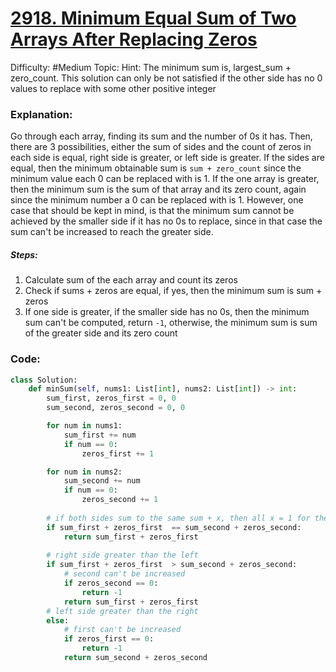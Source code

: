 # [2918. Minimum Equal Sum of Two Arrays After Replacing Zeros](https://leetcode.com/problems/minimum-equal-sum-of-two-arrays-after-replacing-zeros/)

Difficulty: #Medium 
Topic: 
Hint: The minimum sum is, largest_sum + zero_count. This solution can only be not satisfied if the other side has no 0 values to replace with some other positive integer

### Explanation:
Go through each array, finding its sum and the number of 0s it has. Then, there are 3 possibilities, either the sum of sides and the count of zeros in each side is equal, right side is greater, or left side is greater. If the sides are equal, then the minimum obtainable sum is `sum + zero_count` since the minimum value each 0 can be replaced with is 1. If the one array is greater, then the minimum sum is the sum of that array and its zero count, again since the minimum number a 0 can be replaced with is 1. However, one case that should be kept in mind, is that the minimum sum cannot be achieved by the smaller side if it has no 0s to replace, since in that case the sum can't be increased to reach the greater side.
##### Steps:
1. Calculate sum of the each array and count its zeros
2. Check if sums + zeros are equal, if yes, then the minimum sum is sum + zeros
3. If one side is greater, if the smaller side has no 0s, then the minimum sum can't be computed, return `-1`, otherwise, the minimum sum is sum of the greater side and its zero count
### Code:

```python
class Solution:
    def minSum(self, nums1: List[int], nums2: List[int]) -> int:
        sum_first, zeros_first = 0, 0
        sum_second, zeros_second = 0, 0

        for num in nums1:
            sum_first += num
            if num == 0:
                zeros_first += 1

        for num in nums2:
            sum_second += num
            if num == 0:
                zeros_second += 1
        
        # if both sides sum to the same sum + x, then all x = 1 for the minimum sum
        if sum_first + zeros_first  == sum_second + zeros_second:
            return sum_first + zeros_first
        
        # right side greater than the left
        if sum_first + zeros_first  > sum_second + zeros_second:
            # second can't be increased
            if zeros_second == 0:
                return -1
            return sum_first + zeros_first
        # left side greater than the right
        else:
            # first can't be increased
            if zeros_first == 0:
                return -1
            return sum_second + zeros_second
        
```
